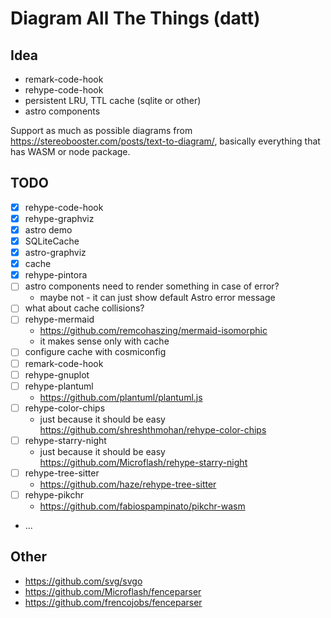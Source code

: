 # Diagram All The Things (datt)

## Idea

- remark-code-hook
- rehype-code-hook
- persistent LRU, TTL cache (sqlite or other)
- astro components

Support as much as possible diagrams from https://stereobooster.com/posts/text-to-diagram/, basically everything that has WASM or node package.

## TODO

- [x] rehype-code-hook
- [x] rehype-graphviz
- [x] astro demo
- [x] SQLiteCache
- [x] astro-graphviz
- [x] cache
- [x] rehype-pintora
- [ ] astro components need to render something in case of error?
  - maybe not - it can just show default Astro error message
- [ ] what about cache collisions?
- [ ] rehype-mermaid
  - https://github.com/remcohaszing/mermaid-isomorphic
  - it makes sense only with cache
- [ ] configure cache with cosmiconfig
- [ ] remark-code-hook
- [ ] rehype-gnuplot
- [ ] rehype-plantuml
  - https://github.com/plantuml/plantuml.js
- [ ] rehype-color-chips
  - just because it should be easy https://github.com/shreshthmohan/rehype-color-chips
- [ ] rehype-starry-night
  - just because it should be easy https://github.com/Microflash/rehype-starry-night
- [ ] rehype-tree-sitter
  - https://github.com/haze/rehype-tree-sitter
- [ ] rehype-pikchr
  - https://github.com/fabiospampinato/pikchr-wasm
- ...

## Other

- https://github.com/svg/svgo
- https://github.com/Microflash/fenceparser
- https://github.com/frencojobs/fenceparser
